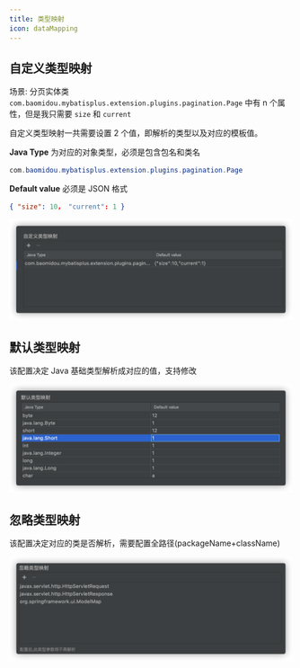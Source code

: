```yaml
---
title: 类型映射
icon: dataMapping
---
```


## 自定义类型映射

场景: 分页实体类 `com.baomidou.mybatisplus.extension.plugins.pagination.Page` 中有 n 个属性，但是我只需要 `size` 和 `current`

自定义类型映射一共需要设置 2 个值，即解析的类型以及对应的模板值。

**Java Type** 为对应的对象类型，必须是包含包名和类名

```java
com.baomidou.mybatisplus.extension.plugins.pagination.Page
```

**Default value** 必须是 JSON 格式

```json
{ "size": 10， "current": 1 }
```

![custom data mapping](/img/customDataMapping.png)

## 默认类型映射

该配置决定 Java 基础类型解析成对应的值，支持修改

![default data mapping](/img/defaultDataMapping.png)

## 忽略类型映射

该配置决定对应的类是否解析，需要配置全路径(packageName+className)

![ignore data mapping](/img/ignoreDataMapping.png)
